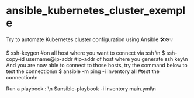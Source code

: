 # ansible_kubernetes_cluster_exemple
Try to automate Kubernetes cluster configuration using Ansible 🛠️⚙️💡

$ ssh-keygen #on all host where you want to connect via ssh \n
$ ssh-copy-id username@ip-addr #ip-addr of host where you generate ssh key\n
And you are now able to connect to those hosts, try the command below to test the connection\n
$ ansible -m ping -i inventory all #test the connection\n

Run a playbook : \n
$ansible-playbook -i inventory main.yml\n
